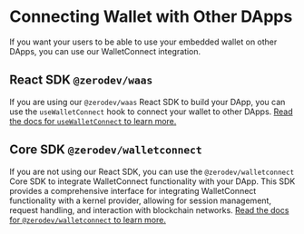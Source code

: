 # Connecting Wallet with Other DApps

If you want your users to be able to use your embedded wallet on other DApps, you can use our WalletConnect integration.

## React SDK `@zerodev/waas`

If you are using our `@zerodev/waas` React SDK to build your DApp, you can use the `useWalletConnect` hook to connect your wallet to other DApps. [Read the docs for `useWalletConnect` to learn more.](/react/use-wallet-connect)

## Core SDK `@zerodev/walletconnect`

If you are not using our React SDK, you can use the `@zerodev/walletconnect` Core SDK to integrate WalletConnect functionality with your DApp. This SDK provides a comprehensive interface for integrating WalletConnect functionality with a kernel provider, allowing for session management, request handling, and interaction with blockchain networks. [Read the docs for `@zerodev/walletconnect` to learn more.](/sdk/advanced/wallet-connect)
